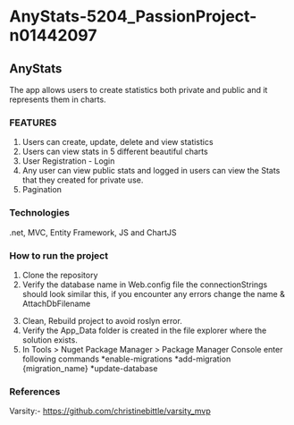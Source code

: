 # AnyStats-5204_PassionProject-n01442097
## AnyStats
The app allows users to create statistics both private and public and it represents them in charts.

### FEATURES
1. Users can create, update, delete and view statistics 
2. Users can view stats in 5 different beautiful charts
3. User Registration - Login
4. Any user can view public stats and logged in users can view the 
Stats that they created for private use.
5. Pagination 

### Technologies
.net, MVC, Entity Framework, JS and ChartJS


### How to run the project
1. Clone the repository
2. Verify the database name in Web.config file
the connectionStrings should look similar this, if you encounter any errors change the name & AttachDbFilename
<connectionStrings>
	  <add name="AnyStats" connectionString="Data Source=(localdb)\MSSQLLocalDB; Integrated Security=True; MultipleActiveResultSets=True; AttachDbFilename=|DataDirectory|AnyStats03- 03-2021.mdf"providerName="System.Data.SqlClient" />
</connectionStrings> 

3. Clean, Rebuild project to avoid roslyn error.
4. Verify the App_Data folder is created in the file explorer where the solution exists.
5. In Tools > Nuget Package Manager > Package Manager Console enter following commands
  *enable-migrations
  *add-migration {migration_name}
  *update-database

### References
Varsity:- https://github.com/christinebittle/varsity_mvp

